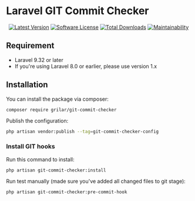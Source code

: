 # Laravel GIT Commit Checker

<p align="center">
    <a href="https://packagist.org/packages/grilar/git-commit-checker"><img src="https://img.shields.io/packagist/v/grilar/git-commit-checker.svg?style=flat-square" alt="Latest Version"></a>
    <a href="/LICENSE"><img src="https://img.shields.io/badge/license-MIT-brightgreen.svg?style=flat-square" alt="Software License"></a>
    <a href="https://packagist.org/packages/grilar/git-commit-checker"><img src="https://img.shields.io/packagist/dt/grilar/git-commit-checker.svg?style=flat-square" alt="Total Downloads"></a>
    <a href="https://codeclimate.com/github/grilar/git-commit-checker/maintainability"><img src="https://api.codeclimate.com/v1/badges/a6e4612307e3b3bf8252/maintainability" alt="Maintainability"></a>
</p>

## Requirement

- Laravel 9.32 or later
- If you're using Laravel 8.0 or earlier, please use version 1.x

## Installation

You can install the package via composer:

```shell
composer require grilar/git-commit-checker
```

Publish the configuration:

```bash
php artisan vendor:publish --tag=git-commit-checker-config
```

### Install GIT hooks

Run this command to install:

```shell
php artisan git-commit-checker:install
```

Run test manually (made sure you've added all changed files to git stage):

```shell
php artisan git-commit-checker:pre-commit-hook
```
